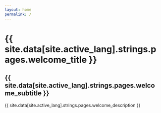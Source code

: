 ```yaml
---
layout: home
permalink: /
---
```


# {{ site.data[site.active_lang].strings.pages.welcome_title }}

## {{ site.data[site.active_lang].strings.pages.welcome_subtitle }}

{{ site.data[site.active_lang].strings.pages.welcome_description }}

